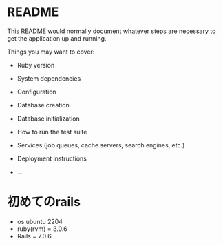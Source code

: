 # README

This README would normally document whatever steps are necessary to get the
application up and running.

Things you may want to cover:

* Ruby version

* System dependencies

* Configuration

* Database creation

* Database initialization

* How to run the test suite

* Services (job queues, cache servers, search engines, etc.)

* Deployment instructions

* ...


# 初めてのrails
- os ubuntu 2204
- ruby(rvm) = 3.0.6
- Rails = 7.0.6
